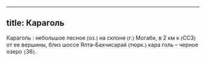 
---
title: Караголь
---
Караголь
: небольшое лесное ⦅оз.⦆ на склоне ⦅г.⦆ Могаби, в 2 км к ⦅ССЗ⦆ от ее вершины, близ шоссе Ялта–Бахчисарай ⦅тюрк.⦆ кара голь – черное озеро ⦃З6⦄.
